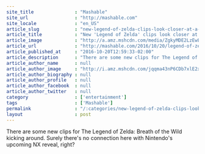 ```yaml
---
site_title               : "Mashable"
site_url                 : "http://mashable.com"
site_locale              : "en_US"
article_slug             : "new-legend-of-zelda-clips-look-closer-at-a-vast-colorful-world"
article_title            : "New 'Legend of Zelda' clips look closer at a vast, colorful world"
article_image            : "http://a.amz.mshcdn.com/media/ZgkyMDE2LzEwLzIwLzdjL3NkZGVmYXVsdC5lM2MwZi5qcGcKcAl0aHVtYgkxMjAweDYzMAplCWpwZw/8e182fae/16e/sddefault.jpg"
article_url              : "http://mashable.com/2016/10/20/legend-of-zelda-breath-of-the-wild-footage-clips/"
article_published_at     : "2016-10-20T12:59:33-02:00"
article_description      : "There are some new clips for The Legend of Zelda: Breath of the Wild kicking around. Surely there's no connection here with Nintendo's upcoming NX reveal, right?"
article_author_name      : null
article_author_image     : "http://i.amz.mshcdn.com/jqqma43nP6CDb7xlE2xCBY-h4vA=/90x90/2016%2F10%2F06%2Fcf%2Funtitled48.27c77.jpg"
article_author_biography : null
article_author_profile   : null
article_author_facebook  : null
article_author_twitter   : null
category                 : ['entertainment']
tags                     : ['Mashable']
permalink                : "/:categories/new-legend-of-zelda-clips-look-closer-at-a-vast-colorful-world/"
layout                   : post
---
```


There are some new clips for The Legend of Zelda: Breath of the Wild kicking around. Surely there's no connection here with Nintendo's upcoming NX reveal, right?
